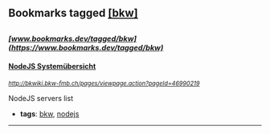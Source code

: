## Bookmarks tagged [[bkw]](https://www.bookmarks.dev?q=[bkw])

_<sup><sup>[www.bookmarks.dev/tagged/bkw](https://www.bookmarks.dev/tagged/bkw)</sup></sup>_
---
#### [NodeJS Systemübersicht](http://bkwiki.bkw-fmb.ch/pages/viewpage.action?pageId=46990219)
_<sup>http://bkwiki.bkw-fmb.ch/pages/viewpage.action?pageId=46990219</sup>_

NodeJS servers list
* **tags**: [bkw](../tagged/bkw.md), [nodejs](../tagged/nodejs.md)
---
